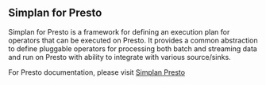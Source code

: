 ## Simplan for Presto

Simplan for Presto is a framework for defining an execution plan for operators that can be executed on Presto. It provides a common abstraction to define pluggable operators for processing both batch and streaming data and run on Presto with ability to integrate with various source/sinks.

For Presto documentation, please visit [Simplan Presto](https://github.intuit.com/pages/Simplan/simplan-presto/)